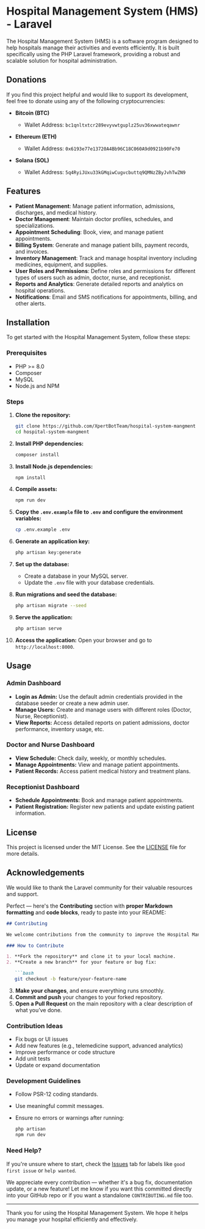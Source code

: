 # Hospital Management System (HMS) - Laravel

The Hospital Management System (HMS) is a software program designed to help hospitals manage their activities and events efficiently. It is built specifically using the PHP Laravel framework, providing a robust and scalable solution for hospital administration.

## Donations

If you find this project helpful and would like to support its development, feel free to donate using any of the following cryptocurrencies:

- **Bitcoin (BTC)**
  - Wallet Address: `bc1qnltxtcr289evyvwtguplz25uv36xwwateqawnr`

- **Ethereum (ETH)**
  - Wallet Address: `0x6193e77e13720A4Bb96C18C060A9d0921b90Fe70`

- **Solana (SOL)**
  - Wallet Address: `5q4RyiJUxu33kGMqiwCugvcbuttq9QMNzZByJvhTwZN9`


## Features

- **Patient Management**: Manage patient information, admissions, discharges, and medical history.
- **Doctor Management**: Maintain doctor profiles, schedules, and specializations.
- **Appointment Scheduling**: Book, view, and manage patient appointments.
- **Billing System**: Generate and manage patient bills, payment records, and invoices.
- **Inventory Management**: Track and manage hospital inventory including medicines, equipment, and supplies.
- **User Roles and Permissions**: Define roles and permissions for different types of users such as admin, doctor, nurse, and receptionist.
- **Reports and Analytics**: Generate detailed reports and analytics on hospital operations.
- **Notifications**: Email and SMS notifications for appointments, billing, and other alerts.

## Installation

To get started with the Hospital Management System, follow these steps:

### Prerequisites

- PHP >= 8.0
- Composer
- MySQL
- Node.js and NPM

### Steps

1. **Clone the repository:**
    ```bash
    git clone https://github.com/XpertBotTeam/hospital-system-mangment
    cd hospital-system-mangment
    ```

2. **Install PHP dependencies:**
    ```bash
    composer install
    ```

3. **Install Node.js dependencies:**
    ```bash
    npm install
    ```

4. **Compile assets:**
    ```bash
    npm run dev
    ```

5. **Copy the `.env.example` file to `.env` and configure the environment variables:**
    ```bash
    cp .env.example .env
    ```

6. **Generate an application key:**
    ```bash
    php artisan key:generate
    ```

7. **Set up the database:**
    - Create a database in your MySQL server.
    - Update the `.env` file with your database credentials.

8. **Run migrations and seed the database:**
    ```bash
    php artisan migrate --seed
    ```

9. **Serve the application:**
    ```bash
    php artisan serve
    ```

10. **Access the application:**
    Open your browser and go to `http://localhost:8000`.

## Usage

### Admin Dashboard

- **Login as Admin:** Use the default admin credentials provided in the database seeder or create a new admin user.
- **Manage Users:** Create and manage users with different roles (Doctor, Nurse, Receptionist).
- **View Reports:** Access detailed reports on patient admissions, doctor performance, inventory usage, etc.

### Doctor and Nurse Dashboard

- **View Schedule:** Check daily, weekly, or monthly schedules.
- **Manage Appointments:** View and manage patient appointments.
- **Patient Records:** Access patient medical history and treatment plans.

### Receptionist Dashboard

- **Schedule Appointments:** Book and manage patient appointments.
- **Patient Registration:** Register new patients and update existing patient information.



## License

This project is licensed under the MIT License. See the [LICENSE](LICENSE) file for more details.

## Acknowledgements

We would like to thank the Laravel community for their valuable resources and support.


Perfect — here's the **Contributing** section with **proper Markdown formatting** and **code blocks**, ready to paste into your README:

````md
## Contributing

We welcome contributions from the community to improve the Hospital Management System!

### How to Contribute

1. **Fork the repository** and clone it to your local machine.
2. **Create a new branch** for your feature or bug fix:

   ```bash
   git checkout -b feature/your-feature-name
````

3. **Make your changes**, and ensure everything runs smoothly.
4. **Commit and push** your changes to your forked repository.
5. **Open a Pull Request** on the main repository with a clear description of what you’ve done.

### Contribution Ideas

* Fix bugs or UI issues
* Add new features (e.g., telemedicine support, advanced analytics)
* Improve performance or code structure
* Add unit tests
* Update or expand documentation

### Development Guidelines

* Follow PSR-12 coding standards.
* Use meaningful commit messages.
* Ensure no errors or warnings after running:

  ```bash
  php artisan
  npm run dev
  ```

### Need Help?

If you're unsure where to start, check the [Issues](../../issues) tab for labels like `good first issue` or `help wanted`.

We appreciate every contribution — whether it's a bug fix, documentation update, or a new feature!
Let me know if you want this committed directly into your GitHub repo or if you want a standalone `CONTRIBUTING.md` file too.




---

Thank you for using the Hospital Management System. We hope it helps you manage your hospital efficiently and effectively.
